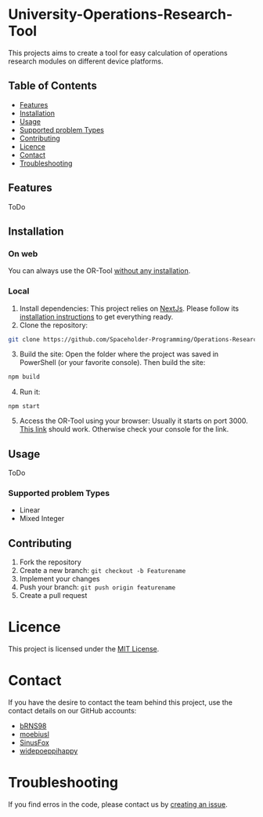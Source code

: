 # University-Operations-Research-Tool
This projects aims to create a tool for easy calculation of operations research modules on different device platforms.

## Table of Contents
- [Features](#features) 
- [Installation](#installation)
- [Usage](#usage)
- [Supported problem Types](#supported-problem-types)
- [Contributing](#contributing)
- [Licence](#licence)
- [Contact](#contact)
- [Troubleshooting](#troubleshooting)
## Features 
ToDo
## Installation 
### On web
You can always use the OR-Tool [without any installation](https://spaceholder-programming.github.io/Operations-Research-Tool/).
### Local
1. Install dependencies:
This project relies on [NextJs](https://nextjs.org/). Please follow its [installation instructions](https://nextjs.org/docs/getting-started/installation) to get everything ready.
2. Clone the repository:
```Bash
git clone https://github.com/Spaceholder-Programming/Operations-Research-Tool.git
```
3. Build the site:
Open the folder where the project was saved in PowerShell (or your favorite console). Then build the site:
```Bash
npm build
```
4. Run it:
```
npm start
```
5. Access the OR-Tool using your browser:
Usually it starts on port 3000. [This link](http://localhost:3000) should work. Otherwise check your console for the link.
## Usage

ToDo
### Supported problem Types
+ Linear
+ Mixed Integer

## Contributing
1. Fork the repository
2. Create a new branch: `git checkout -b Featurename`
3. Implement your changes
4. Push your branch: `git push origin featurename`
5. Create a pull request
# Licence
This project is licensed under the [MIT License](https://github.com/Spaceholder-Programming/Operations-Research-Tool?tab=MIT-1-ov-file).
# Contact
If you have the desire to contact the team behind this project, use the contact details on our GitHub accounts:
+ [bRNS98](https://github.com/bRNS98)
+ [moebiusl](https://giothub.com/moebiusl)
+ [SinusFox](https://github.com/SinusFox)
+ [widepoeppihappy](https://github.com/widepoeppihappy)
# Troubleshooting
If you find erros in the code, please contact us by [creating an issue](https://github.com/Spaceholder-Programming/Operations-Research-Tool/issues/new).


